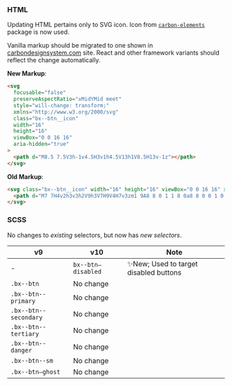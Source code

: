 ### HTML

Updating HTML pertains only to SVG icon. Icon from [`carbon-elements`](https://github.com/IBM/carbon-elements) package is now used.

Vanilla markup should be migrated to one shown in [carbondesignsystem.com](https://next.carbondesignsystem.com/components/button/code) site. React and other framework variants should reflect the change automatically.

**New Markup**:

```html
<svg
  focusable="false"
  preserveAspectRatio="xMidYMid meet"
  style="will-change: transform;"
  xmlns="http://www.w3.org/2000/svg"
  class="bx--btn__icon"
  width="16"
  height="16"
  viewBox="0 0 16 16"
  aria-hidden="true"
>
  <path d="M8.5 7.5V3h-1v4.5H3v1h4.5V13h1V8.5H13v-1z"></path>
</svg>
```

**Old Markup**:

```html
<svg class="bx--btn__icon" width="16" height="16" viewBox="0 0 16 16" xmlns="http://www.w3.org/2000/svg" aria-hidden="true">
  <path d="M7 7H4v2h3v3h2V9h3V7H9V4H7v3zm1 9A8 8 0 1 1 8 0a8 8 0 0 1 0 16z" fill-rule="evenodd" />
</svg>
```

### SCSS

No changes to _existing_ selectors, but now has _new selectors_.

| v9                    | v10                | Note                                   |
| --------------------- | ------------------ | -------------------------------------- |
| -                     | `bx--btn—disabled` | ✨New; Used to target disabled buttons |
| `.bx--btn`            | No change          |                                        |
| `.bx--btn--primary`   | No change          |                                        |
| `.bx--btn--secondary` | No change          |                                        |
| `.bx--btn--tertiary`  | No change          |                                        |
| `.bx--btn--danger`    | No change          |                                        |
| `.bx--btn--sm`        | No change          |                                        |
| `.bx--btn—ghost`      | No change          |                                        |
